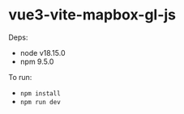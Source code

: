 # vue3-vite-mapbox-gl-js

Deps:
* node v18.15.0
* npm 9.5.0

To run:
* `npm install`
* `npm run dev`
